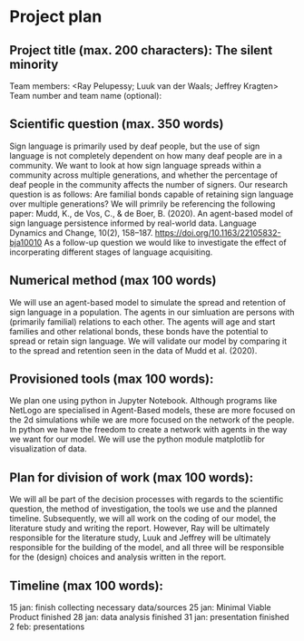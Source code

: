 # Project plan
## Project title (max. 200 characters): The silent minority
Team members: <Ray Pelupessy; Luuk van der Waals; Jeffrey Kragten>
Team number and team name (optional):

## Scientific question (max. 350 words)
Sign language is primarily used by deaf people, but the use of sign language is not completely dependent on
how many deaf people are in a community. We want to look at how sign language spreads within a community
across multiple generations, and whether the percentage of deaf people in the community
affects the number of signers.
Our research question is as follows:
Are familial bonds capable of retaining sign language over multiple generations?
We will primrily be referencing the following paper:
Mudd, K., de Vos, C., & de Boer, B. (2020). An agent-based model of sign language persistence informed by real-world data.
Language Dynamics and Change, 10(2), 158–187. https://doi.org/10.1163/22105832-bja10010
As a follow-up question we would like to investigate the effect of incorperating different stages of language acquisiting.

## Numerical method (max 100 words)
We will use an agent-based model to simulate the spread and retention of sign language in a population.
The agents in our simluation are persons with (primarily familial) relations to each other. The agents
will age and start families and other relational bonds, these bonds have the potential to spread or retain
sign language. We will validate our model by comparing it to the spread and retention seen in the data of Mudd et al. (2020).

## Provisioned tools (max 100 words): 
We plan one using python in Jupyter Notebook. Although programs like NetLogo are specialised in Agent-Based models, 
these are more focused on the 2d simulations while we are more focused on the network of the people. 
In python we have the freedom to create a network with agents in the way we want for our model.
We will use the python module matplotlib for visualization of data.

## Plan for division of work (max 100 words):
We will all be part of the decision processes with regards to the scientific question, the method of investigation,
the tools we use and the planned timeline. Subsequently, we will all work on the coding of our model,
the literature study and writing the report. However, Ray will be ultimately responsible for the literature study,
Luuk and Jeffrey will be ultimately responsible for the building of the model,
and all three will be responsible for the (design) choices and analysis written in the report.

## Timeline (max 100 words):
15 jan: finish collecting necessary data/sources
25 jan: Minimal Viable Product finished
28 jan: data analysis finished
31 jan: presentation finished
2 feb: presentations
